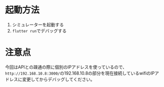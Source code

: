 # 起動方法

1. シミュレーターを起動する
2. `flutter run`でデバッグする

# 注意点
今回はAPIとの疎通の際に個別のIPアドレスを使っているので、`http://192.168.10.8:3000/`の192.168.10.8の部分を現在接続しているwifiのIPアドレスに変更してからデバッグしてください。
